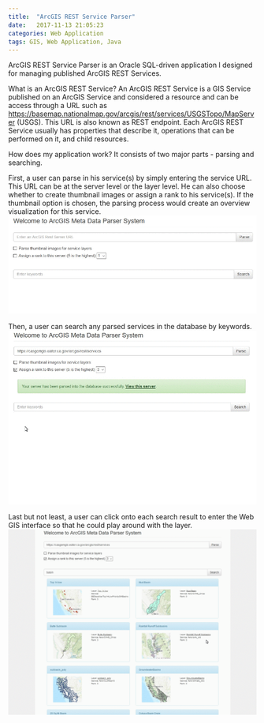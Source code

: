 ```yaml
---
title:  "ArcGIS REST Service Parser"
date:   2017-11-13 21:05:23
categories: Web Application
tags: GIS, Web Application, Java
---
```


ArcGIS REST Service Parser is an Oracle SQL-driven application I designed for managing published ArcGIS REST Services.

What is an ArcGIS REST Service?
An ArcGIS REST Service is a GIS Service published on an ArcGIS Service and considered a resource and can be access through a URL
such as https://basemap.nationalmap.gov/arcgis/rest/services/USGSTopo/MapServer (USGS). This URL is also known as REST endpoint.
Each ArcGIS REST Service usually has properties that describe it, operations that can be performed on it, and child resources.


How does my application work? It consists of two major parts - parsing and searching.

First, a user can parse in his service(s) by simply entering the service URL. This URL can be at the server level or the layer level.
He can also choose whether to create thumbnail images or assign a rank to his service(s). If the thumbnail option is chosen, the parsing process
would create an overview visualization for this service.  
![](/images/demo/arcgis-rest-1.gif)


Then, a user can search any parsed services in the database by keywords.
![](/images/demo/arcgis-rest-2.gif)


Last but not least, a user can click onto each search result to enter the Web GIS interface so that he could play around with the layer.
![](/images/demo/arcgis-rest-3.gif)
